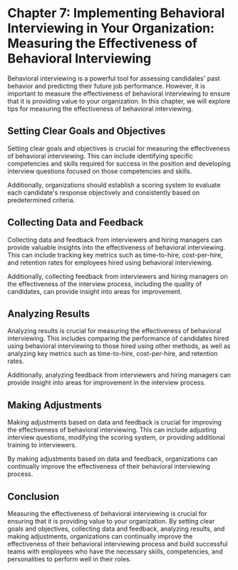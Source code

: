 Chapter 7: Implementing Behavioral Interviewing in Your Organization: Measuring the Effectiveness of Behavioral Interviewing
============================================================================================================================

Behavioral interviewing is a powerful tool for assessing candidates' past behavior and predicting their future job performance. However, it is important to measure the effectiveness of behavioral interviewing to ensure that it is providing value to your organization. In this chapter, we will explore tips for measuring the effectiveness of behavioral interviewing.

Setting Clear Goals and Objectives
----------------------------------

Setting clear goals and objectives is crucial for measuring the effectiveness of behavioral interviewing. This can include identifying specific competencies and skills required for success in the position and developing interview questions focused on those competencies and skills.

Additionally, organizations should establish a scoring system to evaluate each candidate's response objectively and consistently based on predetermined criteria.

Collecting Data and Feedback
----------------------------

Collecting data and feedback from interviewers and hiring managers can provide valuable insights into the effectiveness of behavioral interviewing. This can include tracking key metrics such as time-to-hire, cost-per-hire, and retention rates for employees hired using behavioral interviewing.

Additionally, collecting feedback from interviewers and hiring managers on the effectiveness of the interview process, including the quality of candidates, can provide insight into areas for improvement.

Analyzing Results
-----------------

Analyzing results is crucial for measuring the effectiveness of behavioral interviewing. This includes comparing the performance of candidates hired using behavioral interviewing to those hired using other methods, as well as analyzing key metrics such as time-to-hire, cost-per-hire, and retention rates.

Additionally, analyzing feedback from interviewers and hiring managers can provide insight into areas for improvement in the interview process.

Making Adjustments
------------------

Making adjustments based on data and feedback is crucial for improving the effectiveness of behavioral interviewing. This can include adjusting interview questions, modifying the scoring system, or providing additional training to interviewers.

By making adjustments based on data and feedback, organizations can continually improve the effectiveness of their behavioral interviewing process.

Conclusion
----------

Measuring the effectiveness of behavioral interviewing is crucial for ensuring that it is providing value to your organization. By setting clear goals and objectives, collecting data and feedback, analyzing results, and making adjustments, organizations can continually improve the effectiveness of their behavioral interviewing process and build successful teams with employees who have the necessary skills, competencies, and personalities to perform well in their roles.
